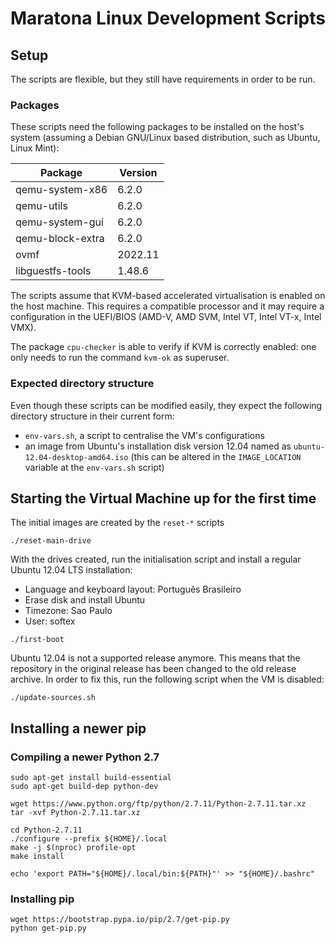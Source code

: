 # Maratona Linux Development Scripts

## Setup

The scripts are flexible, but they still have requirements in order to be run.

### Packages

These scripts need the following packages to be installed on the host's system
(assuming a Debian GNU/Linux based distribution, such as Ubuntu, Linux Mint):

|Package         |Version|
|----------------|-------|
|qemu-system-x86 |6.2.0  |
|qemu-utils      |6.2.0  |
|qemu-system-gui |6.2.0  |
|qemu-block-extra|6.2.0  |
|ovmf            |2022.11|
|libguestfs-tools|1.48.6 |

The scripts assume that KVM-based accelerated virtualisation is enabled on the
host machine. This requires a compatible processor and it may require a
configuration in the UEFI/BIOS (AMD-V, AMD SVM, Intel VT, Intel VT-x,
Intel VMX).

The package `cpu-checker` is able to verify if KVM is correctly enabled: one
only needs to run the command `kvm-ok` as superuser.

### Expected directory structure

Even though these scripts can be modified easily, they expect the following
directory structure in their current form:

- `env-vars.sh`, a script to centralise the VM's configurations
- an image from Ubuntu's installation disk version 12.04 named as
`ubuntu-12.04-desktop-amd64.iso` (this can be altered in the `IMAGE_LOCATION`
variable at the `env-vars.sh` script)

## Starting the Virtual Machine up for the first time

The initial images are created by the `reset-*` scripts

```
./reset-main-drive
```

With the drives created, run the initialisation script and install a regular
Ubuntu 12.04 LTS installation:

- Language and keyboard layout: Português Brasileiro
- Erase disk and install Ubuntu
- Timezone: Sao Paulo
- User: softex

```
./first-boot
```

Ubuntu 12.04 is not a supported release anymore. This means that the repository
in the original release has been changed to the old release archive. In order to
fix this, run the following script when the VM is disabled:

```
./update-sources.sh
```

## Installing a newer pip

### Compiling a newer Python 2.7

```
sudo apt-get install build-essential
sudo apt-get build-dep python-dev

wget https://www.python.org/ftp/python/2.7.11/Python-2.7.11.tar.xz
tar -xvf Python-2.7.11.tar.xz

cd Python-2.7.11
./configure --prefix ${HOME}/.local
make -j $(nproc) profile-opt
make install

echo 'export PATH="${HOME}/.local/bin:${PATH}"' >> "${HOME}/.bashrc"
```

### Installing pip

```
wget https://bootstrap.pypa.io/pip/2.7/get-pip.py
python get-pip.py
```